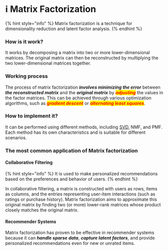 # ℹ Matrix Factorization

{% hint style="info" %}
Matrix factorization is a technique for dimensionality reduction and latent factor analysis.
{% endhint %}

### How is it work?

It works by decomposing a matrix into two or more lower-dimensional matrices. The original matrix can then be reconstructed by multiplying the two lower-dimensional matrices together.



### Working process

The process of matrix factorization _**involves minimizing the error**_ between _**the reconstructed matrix**_ and the _**original matrix**_ by _<mark style="color:red;">**adjusting**</mark>_ the values in the factor matrices. This can be achieved through various optimization algorithms, such as _<mark style="color:red;">**gradient descent**</mark>_ or _<mark style="color:red;">**alternating least squares**</mark>_.



### How to implement it?

It can be performed using different methods, including [SVD](svd/), NMF, and PMF. Each method has its own characteristics and is suitable for different scenarios.



### The most common application of Matrix factorization

#### Collaborative Filtering

{% hint style="info" %}
It is used to make personalized recommendations based on the preferences and behavior of users.
{% endhint %}

In collaborative filtering, a matrix is constructed with users as rows, items as columns, and the entries representing user-item interactions (such as ratings or purchase history). Matrix factorization aims to approximate this original matrix by finding two (or more) lower-rank matrices whose product closely matches the original matrix.

#### Recommender Systems

Matrix factorization has proven to be effective in recommender systems because it can _**handle sparse data**_, _**capture latent factors**_, and provide personalized recommendations even for new or unrated items.








